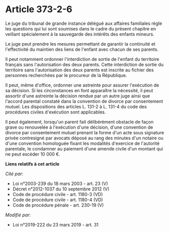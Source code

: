 # Article 373-2-6

Le juge du tribunal de grande instance délégué aux affaires familiales règle les questions qui lui sont soumises dans le
cadre du présent chapitre en veillant spécialement à la sauvegarde des intérêts des enfants mineurs.

Le juge peut prendre les mesures permettant de garantir la continuité et l'effectivité du maintien des liens de l'enfant avec
chacun de ses parents.

Il peut notamment ordonner l'interdiction de sortie de l'enfant du territoire français sans l'autorisation des deux parents.
Cette interdiction de sortie du territoire sans l'autorisation des deux parents est inscrite au fichier des personnes
recherchées par le procureur de la République.

Il peut, même d'office, ordonner une astreinte pour assurer l'exécution de sa décision. Si les circonstances en font
apparaître la nécessité, il peut assortir d'une astreinte la décision rendue par un autre juge ainsi que l'accord parental
constaté dans la convention de divorce par consentement mutuel. Les dispositions des articles L. 131-2 à L. 131-4 du code des
procédures civiles d'exécution sont applicables.

Il peut également, lorsqu'un parent fait délibérément obstacle de façon grave ou renouvelée à l'exécution d'une décision,
d'une convention de divorce par consentement mutuel prenant la forme d'un acte sous signature privée contresigné par avocats
déposé au rang des minutes d'un notaire ou d'une convention homologuée fixant les modalités d'exercice de l'autorité
parentale, le condamner au paiement d'une amende civile d'un montant qui ne peut excéder 10 000 €.

**Liens relatifs à cet article**

_Cité par_:

  - Loi n°2003-239 du 18 mars 2003 - art. 23 (V)
  - Décret n°2012-1037 du 10 septembre 2012 (V)
  - Code de procédure civile - art. 1180-3 (VD)
  - Code de procédure civile - art. 1180-4 (VD)
  - Code de procédure pénale - art. 230-19 (V)

_Modifié par_:

  - Loi n°2019-222 du 23 mars 2019 - art. 31
